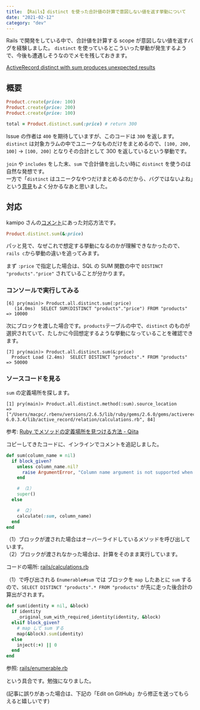 ```yaml
---
title: 【Rails】distinct を使った合計値の計算で意図しない値を返す挙動について
date: "2021-02-12"
category: "dev"
---
```


Rails で開発をしている中で、合計値を計算する scope が意図しない値を返すバグを経験しました。
`distinct` を使っているとこういった挙動が発生するようで、今後も遭遇しそうなのでメモを残しておきます。

[ActiveRecord distinct with sum produces unexpected results](https://github.com/rails/rails/issues/33082)

## 概要

```rb
Product.create(price: 100)
Product.create(price: 200)
Product.create(price: 100)

total = Product.distinct.sum(:price) # return 300
```

Issue の作者は `400` を期待していますが、このコードは `300` を返します。  
`distinct` は対象カラムの中でユニークなものだけをまとめるので、`[100, 200, 100]` → `[100, 200]` となりその合計として 300 を返しているという挙動です。

`join` や `includes` をした末、`sum` で合計値を出したい時に `distinct` を使うのは自然な発想です。  
一方で「`distinct` はユニークなやつだけまとめるのだから、バグではないよね」という[意見](https://github.com/rails/rails/issues/33082#issuecomment-395998491)もよく分かるなあと思いました。

## 対応

kamipo さんの[コメント](https://github.com/rails/rails/issues/33082#issuecomment-395999611)にあった対応方法です。

```rb
Product.distinct.sum(&:price)
```

パッと見で、なぜこれで想定する挙動になるのかが理解できなかったので、`rails c`から挙動の違いを追ってみます。

まず `:price` で指定した場合は、SQL の SUM 関数の中で `DISTINCT "products"."price"` されていることが分かります。

### コンソールで実行してみる

```shell
[6] pry(main)> Product.all.distinct.sum(:price)
   (14.0ms)  SELECT SUM(DISTINCT "products"."price") FROM "products"
=> 10000
```

次にブロックを渡した場合です。`products`テーブルの中で、`distinct` のものが選択されていて、たしかに今回想定するような挙動になっていることを確認できます。

```shell
[7] pry(main)> Product.all.distinct.sum(&:price)
  Product Load (2.4ms)  SELECT DISTINCT "products".* FROM "products"
=> 50000
```

### ソースコードを見る

`sum` の定義場所を探します。

```shell
[1] pry(main)> Product.all.distinct.method(:sum).source_location
=> ["/Users/macpc/.rbenv/versions/2.6.5/lib/ruby/gems/2.6.0/gems/activerecord-6.0.3.4/lib/active_record/relation/calculations.rb", 84]
```

参考: [Ruby でメソッドの定義場所を見つける方法 - Qiita](https://qiita.com/jnchito/items/fc8a61b421d026a23ffe)

コピーしてきたコードに、インラインでコメントを追記しました。

```rb:calculations.rb
def sum(column_name = nil)
  if block_given?
    unless column_name.nil?
      raise ArgumentError, "Column name argument is not supported when a block is passed."
    end

    # （1）
    super()
  else

    # （2）
    calculate(:sum, column_name)
  end
end
```

（1）ブロックが渡された場合はオーバーライドしているメソッドを呼び出しています。  
（2）ブロックが渡されなかった場合は、計算をそのまま実行しています。

コードの場所: [rails/calculations.rb](https://github.com/rails/rails/blob/bddb2c9b193c976dbe6a9a1358479d1792931986/activerecord/lib/active_record/relation/calculations.rb#L86-L96)

（1）で呼び出される `Enumerable#sum` では ブロックを `map` したあとに `sum` するので、`SELECT DISTINCT "products".* FROM "products"` が先に走った後合計の算出がされます。

```rb:enumerable.rb
def sum(identity = nil, &block)
  if identity
    _original_sum_with_required_identity(identity, &block)
  elsif block_given?
    # map して sum する
    map(&block).sum(identity)
  else
    inject(:+) || 0
  end
end
```

参照: [rails/enumerable.rb](https://github.com/rails/rails/blob/9cb09411e174ef7f71c6c986a50e5b839ebeab50/activesupport/lib/active_support/core_ext/enumerable.rb#L37-L45)

という具合です。勉強になりました。

(記事に誤りがあった場合は、下記の「Edit on GitHub」から修正を送ってもらえると嬉しいです)
